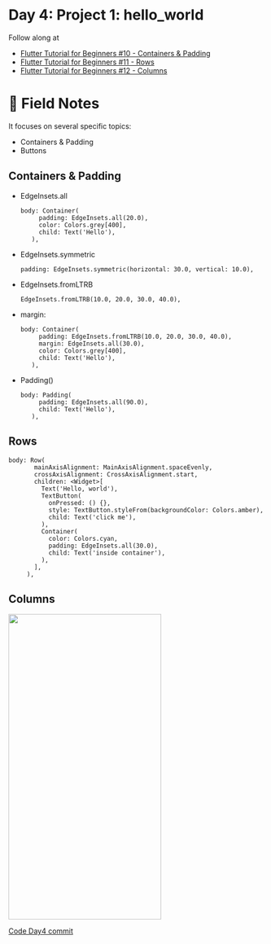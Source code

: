 # Day 4: Project 1: hello_world

Follow along at 
- [Flutter Tutorial for Beginners #10 - Containers & Padding][1]
- [Flutter Tutorial for Beginners #11 - Rows][2]
- [Flutter Tutorial for Beginners #12 - Columns][3]

# 📒 Field Notes
It focuses on several specific topics:
- Containers & Padding
- Buttons

## Containers & Padding

- EdgeInsets.all
  
      body: Container(
           padding: EdgeInsets.all(20.0),
           color: Colors.grey[400],
           child: Text('Hello'),
         ),
  
- EdgeInsets.symmetric
  
      padding: EdgeInsets.symmetric(horizontal: 30.0, vertical: 10.0),

- EdgeInsets.fromLTRB
  
      EdgeInsets.fromLTRB(10.0, 20.0, 30.0, 40.0),

- margin:
  
      body: Container(
           padding: EdgeInsets.fromLTRB(10.0, 20.0, 30.0, 40.0),
           margin: EdgeInsets.all(30.0),
           color: Colors.grey[400],
           child: Text('Hello'),
         ),

- Padding()
  
      body: Padding(
           padding: EdgeInsets.all(90.0),
           child: Text('Hello'),
         ),

## Rows

    body: Row(
           mainAxisAlignment: MainAxisAlignment.spaceEvenly,
           crossAxisAlignment: CrossAxisAlignment.start,
           children: <Widget>[
             Text('Hello, world'),
             TextButton(
               onPressed: () {},
               style: TextButton.styleFrom(backgroundColor: Colors.amber),
               child: Text('click me'),
             ),
             Container(
               color: Colors.cyan,
               padding: EdgeInsets.all(30.0),
               child: Text('inside container'),
             ),
           ],
         ),

## Columns

<img width="300" height="600" src="https://github.com/VisionAce/Screenshoots/blob/main/Simulator%20Screenshot%20-%20iPhone%2015%20Pro%20-%202023-10-31%20at%2021.04.16.png"/>

[Code Day4 commit][4]


[1]: https://www.youtube.com/watch?v=H0cJ0gUlgE8&list=PL4cUxeGkcC9jLYyp2Aoh6hcWuxFDX6PBJ&index=11
[2]: https://www.youtube.com/watch?v=a6oKFvGuTH4&list=PL4cUxeGkcC9jLYyp2Aoh6hcWuxFDX6PBJ&index=11
[3]: https://www.youtube.com/watch?v=siFU8c_Heu0&list=PL4cUxeGkcC9jLYyp2Aoh6hcWuxFDX6PBJ&index=12
[4]: https://github.com/VisionAce/BeginnerFlutter/commit/5bdb079ec1cffe704f51b5907200f391fc7d432d
